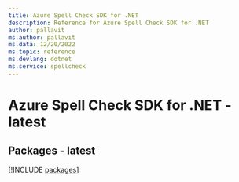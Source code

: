 ```yaml
---
title: Azure Spell Check SDK for .NET
description: Reference for Azure Spell Check SDK for .NET
author: pallavit
ms.author: pallavit
ms.data: 12/20/2022
ms.topic: reference
ms.devlang: dotnet
ms.service: spellcheck
---
```

# Azure Spell Check SDK for .NET - latest
## Packages - latest
[!INCLUDE [packages](spell-check-index.md)]